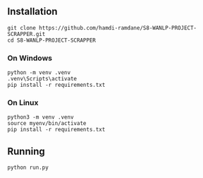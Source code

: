 ## Installation

```
git clone https://github.com/hamdi-ramdane/S8-WANLP-PROJECT-SCRAPPER.git
cd S8-WANLP-PROJECT-SCRAPPER
```

### On Windows

```
python -m venv .venv
.venv\Scripts\activate
pip install -r requirements.txt

```

### On Linux

```
python3 -m venv .venv
source myenv/bin/activate
pip install -r requirements.txt
```

## Running

```
python run.py
```
